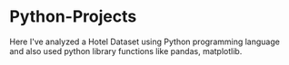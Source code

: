 <h1>
Python-Projects
</h1>
<body>
<p>
Here I've analyzed a Hotel Dataset using Python programming language and also used python library functions like pandas, matplotlib.
</p>
</body>
 
